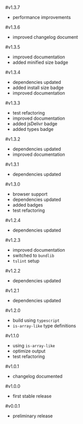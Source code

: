 #v1.3.7

* performance improvements

#v1.3.6

* improved changelog document

#v1.3.5

* improved documentation
* added minified size badge

#v1.3.4

* dependencies updated
* added install size badge
* improved documentation

#v1.3.3

* test refactoring
* improved documentation
* added jsDelivr badge
* added types badge

#v1.3.2

* dependencies updated
* improved documentation

#v1.3.1

* dependencies updated

#v1.3.0

* browser support
* dependencies updated
* added badges
* test refactoring

#v1.2.4

* dependencies updated

#v1.2.3

* improved documentation
* switched to `bundlib`
* `tslint` setup

#v1.2.2

* dependencies updated

#v1.2.1

* dependencies updated

#v1.2.0

* build using `typescript`
* `is-array-like` type definitions

#v1.1.0

* using `is-array-like`
* optimize output
* test refactoring

#v1.0.1

* changelog documented

#v1.0.0

* first stable release

#v0.0.1

* preliminary release
